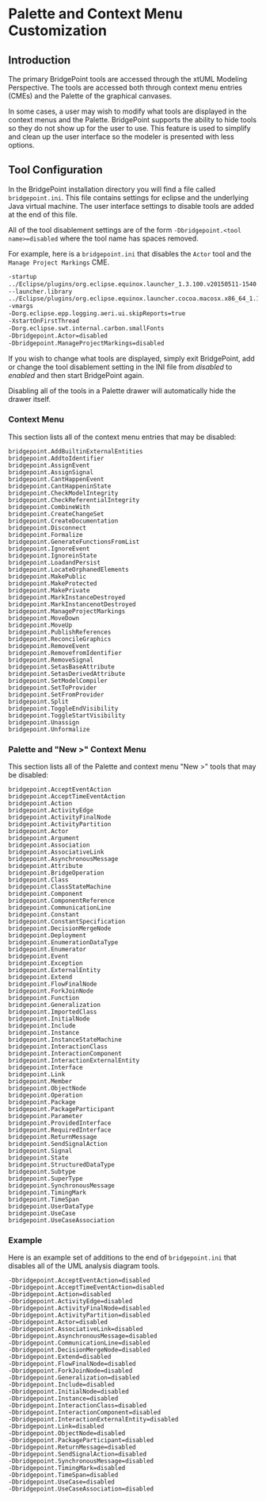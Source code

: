 Palette and Context Menu Customization 
===================

Introduction
------------
The primary BridgePoint tools are accessed through the xtUML Modeling Perspective. The
tools are accessed both through context menu entries (CMEs) and the Palette of the
graphical canvases.  

In some cases, a user may wish to modify what tools are displayed in the context menus
and the Palette.  BridgePoint supports the ability to hide tools so they do not show
up for the user to use.  This feature is used to simplify and clean up the user 
interface so the modeler is presented with less options.  


Tool Configuration
------------
In the BridgePoint installation directory you will find a file called `bridgepoint.ini`. This
file contains settings for eclipse and the underlying Java virtual machine. The user 
interface settings to disable tools are added at the end of this file.  

All of the tool disablement settings are of the form `-Dbridgepoint.<tool name>=disabled` where the 
tool name has spaces removed.  

For example, here is a `bridgepoint.ini` that disables the `Actor` tool and the
`Manage Project Markings` CME.   

```xml
-startup
../Eclipse/plugins/org.eclipse.equinox.launcher_1.3.100.v20150511-1540.jar
--launcher.library
../Eclipse/plugins/org.eclipse.equinox.launcher.cocoa.macosx.x86_64_1.1.300.v20150602-1417
-vmargs
-Dorg.eclipse.epp.logging.aeri.ui.skipReports=true
-XstartOnFirstThread
-Dorg.eclipse.swt.internal.carbon.smallFonts
-Dbridgepoint.Actor=disabled
-Dbridgepoint.ManageProjectMarkings=disabled
```

If you wish to change what tools are displayed, simply exit BridgePoint, add or change the tool
disablement setting in the INI file from *disabled* to *enabled* and then start BridgePoint again.   

Disabling all of the tools in a Palette drawer will automatically hide the drawer itself.  

### Context Menu 
This section lists all of the context menu entries that may be disabled:
```
bridgepoint.AddBuiltinExternalEntities
bridgepoint.AddtoIdentifier
bridgepoint.AssignEvent
bridgepoint.AssignSignal
bridgepoint.CantHappenEvent
bridgepoint.CantHappeninState
bridgepoint.CheckModelIntegrity
bridgepoint.CheckReferentialIntegrity
bridgepoint.CombineWith
bridgepoint.CreateChangeSet
bridgepoint.CreateDocumentation
bridgepoint.Disconnect
bridgepoint.Formalize
bridgepoint.GenerateFunctionsFromList
bridgepoint.IgnoreEvent
bridgepoint.IgnoreinState
bridgepoint.LoadandPersist
bridgepoint.LocateOrphanedElements
bridgepoint.MakePublic
bridgepoint.MakeProtected
bridgepoint.MakePrivate
bridgepoint.MarkInstanceDestroyed
bridgepoint.MarkInstancenotDestroyed
bridgepoint.ManageProjectMarkings
bridgepoint.MoveDown
bridgepoint.MoveUp
bridgepoint.PublishReferences
bridgepoint.ReconcileGraphics
bridgepoint.RemoveEvent
bridgepoint.RemovefromIdentifier
bridgepoint.RemoveSignal
bridgepoint.SetasBaseAttribute
bridgepoint.SetasDerivedAttribute
bridgepoint.SetModelCompiler
bridgepoint.SetToProvider
bridgepoint.SetFromProvider
bridgepoint.Split
bridgepoint.ToggleEndVisibility
bridgepoint.ToggleStartVisibility
bridgepoint.Unassign
bridgepoint.Unformalize
```

### Palette and "New >" Context Menu
This section lists all of the Palette and context menu "New >" tools that may be disabled:
```
bridgepoint.AcceptEventAction
bridgepoint.AcceptTimeEventAction
bridgepoint.Action
bridgepoint.ActivityEdge
bridgepoint.ActivityFinalNode
bridgepoint.ActivityPartition
bridgepoint.Actor
bridgepoint.Argument
bridgepoint.Association
bridgepoint.AssociativeLink
bridgepoint.AsynchronousMessage
bridgepoint.Attribute
bridgepoint.BridgeOperation
bridgepoint.Class
bridgepoint.ClassStateMachine
bridgepoint.Component
bridgepoint.ComponentReference
bridgepoint.CommunicationLine
bridgepoint.Constant
bridgepoint.ConstantSpecification
bridgepoint.DecisionMergeNode
bridgepoint.Deployment
bridgepoint.EnumerationDataType
bridgepoint.Enumerator
bridgepoint.Event
bridgepoint.Exception
bridgepoint.ExternalEntity
bridgepoint.Extend
bridgepoint.FlowFinalNode
bridgepoint.ForkJoinNode
bridgepoint.Function
bridgepoint.Generalization
bridgepoint.ImportedClass
bridgepoint.InitialNode
bridgepoint.Include
bridgepoint.Instance
bridgepoint.InstanceStateMachine
bridgepoint.InteractionClass
bridgepoint.InteractionComponent
bridgepoint.InteractionExternalEntity
bridgepoint.Interface
bridgepoint.Link
bridgepoint.Member
bridgepoint.ObjectNode
bridgepoint.Operation
bridgepoint.Package
bridgepoint.PackageParticipant
bridgepoint.Parameter
bridgepoint.ProvidedInterface
bridgepoint.RequiredInterface
bridgepoint.ReturnMessage
bridgepoint.SendSignalAction
bridgepoint.Signal
bridgepoint.State
bridgepoint.StructuredDataType
bridgepoint.Subtype
bridgepoint.SuperType
bridgepoint.SynchronousMessage
bridgepoint.TimingMark
bridgepoint.TimeSpan
bridgepoint.UserDataType
bridgepoint.UseCase
bridgepoint.UseCaseAssociation
```

### Example 
Here is an example set of additions to the end of `bridgepoint.ini` that disables all 
of the UML analysis diagram tools.

```
-Dbridgepoint.AcceptEventAction=disabled
-Dbridgepoint.AcceptTimeEventAction=disabled
-Dbridgepoint.Action=disabled
-Dbridgepoint.ActivityEdge=disabled
-Dbridgepoint.ActivityFinalNode=disabled
-Dbridgepoint.ActivityPartition=disabled
-Dbridgepoint.Actor=disabled
-Dbridgepoint.AssociativeLink=disabled
-Dbridgepoint.AsynchronousMessage=disabled
-Dbridgepoint.CommunicationLine=disabled
-Dbridgepoint.DecisionMergeNode=disabled
-Dbridgepoint.Extend=disabled
-Dbridgepoint.FlowFinalNode=disabled
-Dbridgepoint.ForkJoinNode=disabled
-Dbridgepoint.Generalization=disabled
-Dbridgepoint.Include=disabled
-Dbridgepoint.InitialNode=disabled
-Dbridgepoint.Instance=disabled
-Dbridgepoint.InteractionClass=disabled
-Dbridgepoint.InteractionComponent=disabled
-Dbridgepoint.InteractionExternalEntity=disabled
-Dbridgepoint.Link=disabled
-Dbridgepoint.ObjectNode=disabled
-Dbridgepoint.PackageParticipant=disabled
-Dbridgepoint.ReturnMessage=disabled
-Dbridgepoint.SendSignalAction=disabled
-Dbridgepoint.SynchronousMessage=disabled
-Dbridgepoint.TimingMark=disabled
-Dbridgepoint.TimeSpan=disabled
-Dbridgepoint.UseCase=disabled
-Dbridgepoint.UseCaseAssociation=disabled
```